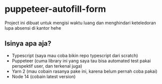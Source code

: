 
# puppeteer-autofill-form
Project ini dibuat untuk mengisi waktu luang dan menghindari keteledoran lupa absensi di kantor hehe

## Isinya apa aja?

 - Typescript (saya mau coba bikin repo typescript dari scratch)
 - Puppeteer (cuma library ini yang saya tau bisa automated test pakai perspektif user, dan terkenal juga)
 - Yarn 2 (mau cobain rasanya pake ini, karena belum pernah coba pakai)
 - Node 14 (cobain latest version)